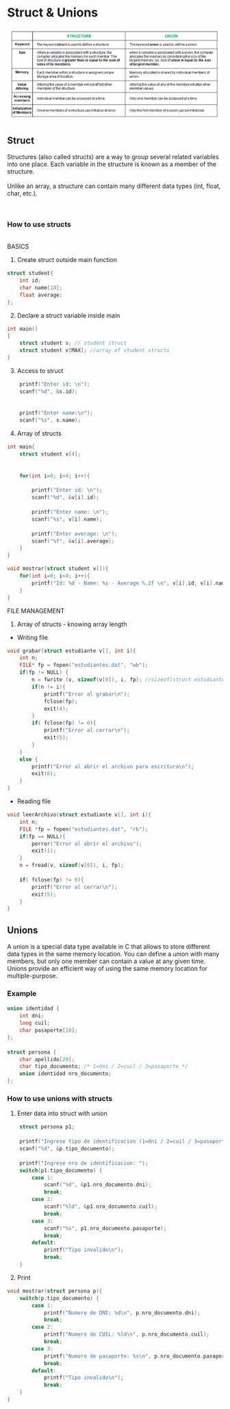 # Struct & Unions

![img](./img/struct-vs-union.PNG)

## Struct
Structures (also called structs) are a way to group several related variables into one place. Each variable in the structure is known as a member of the structure.
</br></br>
Unlike an array, a structure can contain many different data types (int, float, char, etc.).

</br>

### How to use structs
<br>
BASICS

 1. Create struct outside main function

```c
struct student{
    int id;
    char name[10];
    float average;
};
```

 2. Declare a struct variable inside main

```c
int main()
{
    struct student s; // student struct
    struct student v[MAX]; //array of student structs
}
```

3. Access to struct

```c
    printf("Enter id: \n");
    scanf("%d", &s.id);


    printf("Enter name:\n");
    scanf("%s", s.name);
```


4. Array of structs

```c
int main{
    struct student v[4];


    for(int i=0; i<4; i++){

        printf("Enter id: \n");
        scanf("%d", &v[i].id);

        printf("Enter name: \n");
        scanf("%s", v[i].name);

        printf("Enter average: \n");
        scanf("%f", &v[i].average);
    }
}
```

```c
void mostrar(struct student v[]){
    for(int i=0; i<4; i++){
        printf("Id: %d - Name: %s - Average %.2f \n", v[i].id, v[i].name, v[i].average);
    }
}

```

FILE MANAGEMENT
1. Array of structs - knowing array length

* Writing file
```c
void grabar(struct estudiante v[], int i){
    int n;
    FILE* fp = fopen("estudiantes.dat", "wb");
    if(fp != NULL) {
        n = fwrite (v, sizeof(v[0]), i, fp); //sizeof(struct estudiante)
        if(n != i){
            printf("Error al grabar\n");
            fclose(fp);
            exit(4);
        }
        if( fclose(fp) != 0){
            printf("Error al cerrar\n");
            exit(5);
        }
    }
    else {
        printf("Error al abrir el archivo para escritura\n");
        exit(6);
    }
}
```

* Reading file

```c
void leerArchivo(struct estudiante v[], int i){
    int n;
    FILE *fp = fopen("estudiantes.dat", "rb");
    if(fp == NULL){
        perror("Error al abrir el archivo");
        exit(1);
    }
    n = fread(v, sizeof(v[0]), i, fp);

    if( fclose(fp) != 0){
        printf("Error al cerrar\n");
        exit(5);
    }
}
```


## Unions
A union is a special data type available in C that allows to store different data types in the same memory location. You can define a union with many members, but only one member can contain a value at any given time. Unions provide an efficient way of using the same memory location for multiple-purpose.

### Example
```c
union identidad {
    int dni; 
    long cuil; 
    char pasaporte[10]; 
};

struct persona {
    char apellido[20]; 
    char tipo_documento; /* 1=dni / 2=cuil / 3=pasaporte */
    union identidad nro_documento;
};
```

### How to use unions with structs
1. Enter data into struct with union

```c
    struct persona p1;

    printf("Ingrese tipo de identificacion (1=dni / 2=cuil / 3=pasaporte): ");
    scanf("%d", &p.tipo_documento);

    printf("Ingrese nro de identificacion: ");
    switch(p1.tipo_documento) {
        case 1:
            scanf("%d", &p1.nro_documento.dni);
            break;
        case 2:
            scanf("%ld", &p1.nro_documento.cuil);
            break;
        case 3:
            scanf("%s", p1.nro_documento.pasaporte);
            break;
        default:
            printf("Tipo invalido\n");
            break;
    }

```

2. Print
```c
void mostrar(struct persona p){
    switch(p.tipo_documento) {
        case 1:
            printf("Numero de DNI: %d\n", p.nro_documento.dni);
            break;
        case 2:
            printf("Numero de CUIL: %ld\n", p.nro_documento.cuil);
            break;
        case 3:
            printf("Numero de pasaporte: %s\n", p.nro_documento.pasaporte);
            break;
        default:
            printf("Tipo invalido\n");
            break;
    }
}
```


```c
```


```c
```
